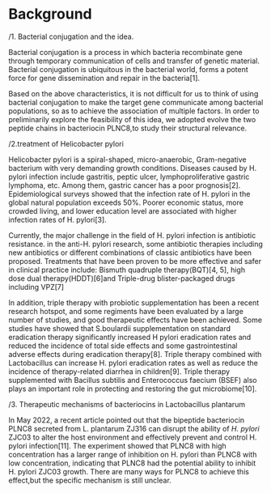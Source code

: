 # Background

/1. Bacterial conjugation and the idea.

Bacterial conjugation is a process in which bacteria recombinate gene through temporary communication of cells and transfer of genetic material. Bacterial conjugation is ubiquitous in the bacterial world, forms a potent force for gene dissemination and repair in the bacteria[1].

Based on the above characteristics, it is not difficult for us to think of using bacterial conjugation to make the target gene communicate among bacterial populations, so as to achieve the association of multiple factors. In order to preliminarily explore the feasibility of this idea, we adopted evolve the two peptide chains in bacteriocin PLNC8,to study their structural relevance.



/2.treatment of Helicobacter pylori

Helicobacter pylori is a spiral-shaped, micro-anaerobic, Gram-negative bacterium with very demanding growth conditions. Diseases caused by H. pylori infection include gastritis, peptic ulcer, lymphoproliferative gastric lymphoma, etc. Among them, gastric cancer has a poor prognosis[2]. Epidemiological surveys showed that the infection rate of H. pylori in the global natural population exceeds 50%. Poorer economic status, more crowded living, and lower education level are associated with higher infection rates of H. pylori[3].

Currently, the major challenge in the field of H. pylori infection is antibiotic resistance. in the anti-H. pylori research, some antibiotic therapies including new antibiotics or different combinations of classic antibiotics have been proposed. Treatments that have been proven to be more effective and safer in clinical practice include: Bismuth quadruple therapy(BQT)[4, 5], high dose dual therapy(HDDT)[6]and Triple-drug blister-packaged drugs including VPZ[7]

In addition, triple therapy with probiotic supplementation has been a recent research hotspot, and some regiments have been evaluated by a large number of studies, and good therapeutic effects have been achieved. Some studies have showed that S.boulardii supplementation on standard eradication therapy significantly increased H pylori eradication rates and reduced the incidence of total side effects and some gastrointestinal adverse effects during eradication therapy[8]. Triple therapy combined with Lactobacillus can increase H. pylori eradication rates as well as reduce the incidence of therapy-related diarrhea in children[9]. Triple therapy supplemented with Bacillus subtilis and Enterococcus faecium (BSEF) also plays an important role in protecting and restoring the gut microbiome[10].



/3. Therapeutic mechanisms of bacteriocins in Lactobacillus plantarum

In May 2022, a recent article pointed out that the bipeptide bacteriocin PLNC8 secreted from L. plantarum ZJ316 can disrupt the ability of *H. pylori* ZJC03 to alter the host environment and effectively prevent and control H. pylori infection[11]. The experiment showed that PLNC8 with high concentration has a larger range of inhibition on H. pylori than PLNC8 with low concentration, indicating that PLNC8 had the potential ability to inhibit H. pylori ZJC03 growth. There are many ways for PLNC8 to achieve this effect,but the specific mechanism is still unclear.